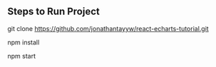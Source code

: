## Steps to Run Project

git clone https://github.com/jonathantayyw/react-echarts-tutorial.git

npm install

npm start
